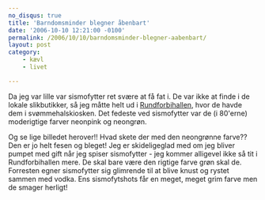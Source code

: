 ```yaml
---
no_disqus: true
title: 'Barndomsminder blegner åbenbart'
date: '2006-10-10 12:21:00 -0100'
permalink: /2006/10/10/barndomsminder-blegner-aabenbart/
layout: post
category:
    - kævl
    - livet

---
```

Da jeg var lille var sismofytter ret svære at få fat i. De var ikke at finde i de lokale slikbutikker, så jeg måtte helt ud i [Rundforbihallen](http://idraet.rudersdal.dk/FrontEnd.aspx?id=17123), hvor de havde dem i svømmehalskiosken.
Det fedeste ved sismofytter var de (i 80'erne) moderigtige farver neonpink og neongrøn.

<amp-img alt="Sismofyt"
  src="{{ site.baseurl }}{% link images/photos/sismofyt-790547.jpg %}"
  width="200"
  height="150"></amp-img>


Og se lige billedet herover!! Hvad skete der med den neongrønne farve?? Den er jo helt fesen og bleget! Jeg er skideligeglad med om jeg bliver pumpet med gift når jeg spiser sismofytter - jeg kommer alligevel ikke så tit i Rundforbihallen mere. De skal bare være den rigtige farve grøn skal de. Forresten egner sismofytter sig glimrende til at blive knust og rystet sammen med vodka. Ens sismofytshots får en meget, meget grim farve men de smager herligt!

